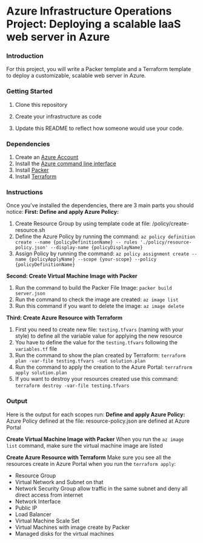 # Azure Infrastructure Operations Project: Deploying a scalable IaaS web server in Azure

### Introduction
For this project, you will write a Packer template and a Terraform template to deploy a customizable, scalable web server in Azure.

### Getting Started
1. Clone this repository

2. Create your infrastructure as code

3. Update this README to reflect how someone would use your code.

### Dependencies
1. Create an [Azure Account](https://portal.azure.com) 
2. Install the [Azure command line interface](https://docs.microsoft.com/en-us/cli/azure/install-azure-cli?view=azure-cli-latest)
3. Install [Packer](https://www.packer.io/downloads)
4. Install [Terraform](https://www.terraform.io/downloads.html)

### Instructions
Once you've installed the dependencies, there are 3 main parts you should notice:
**First: Define and apply Azure Policy:**
  1. Create Resource Group by using template code at file: /policy/create-resource.sh
  2. Define the Azure Policy by running the command:
  `az policy definition create --name {policyDefinitionName} -- rules './policy/resource-policy.json' --display-name {policyDisplayName}`
  3. Assign Policy by running the command:
  `az policy assignment create --name {policyApplyName} --scope {your-scope} --policy {policyDefinitionName}`

**Second: Create Virtual Machine Image with Packer**
  1. Run the command to build the Packer File Image:
  `packer build server.json`
  2. Run the command to check the image are created:
  `az image list`
  3. Run this command if you want to delete the image:
  `az image delete`

**Third: Create Azure Resource with Terraform**
  1. First you need to create new file: `testing.tfvars` (naming with your style) to define all the variable value for applying the new resource
  2. You have to define the value for the `testing.tfvars` following the `variables.tf` file
  3. Run the command to show the plan created by Terraform:
  `terraform plan -var-file testing.tfvars -out solution.plan`
  4. Run the command to apply the creation to the Azure Portal:
  `terrafrorm apply solution.plan`
  5. If you want to destroy your resources created use this command:
  `terraform destroy -var-file testing.tfvars`


### Output
Here is the output for each scopes run:
**Define and apply Azure Policy:**
Azure Policy defined at the file: resource-policy.json are defined at Azure Portal

**Create Virtual Machine Image with Packer**
When you run the `az image list` command, make sure the virtual machine image are listed

**Create Azure Resource with Terraform**
Make sure you see all the resources create in Azure Portal when you run the `terraform apply`:
- Resource Group
- Virtual Network and Subnet on that
- Network Security Group allow traffic in the same subnet and deny all direct access from internet
- Network Interface
- Public IP
- Load Balancer
- Virtual Machine Scale Set
- Virtual Machines with image create by Packer
- Managed disks for the virtual machines

